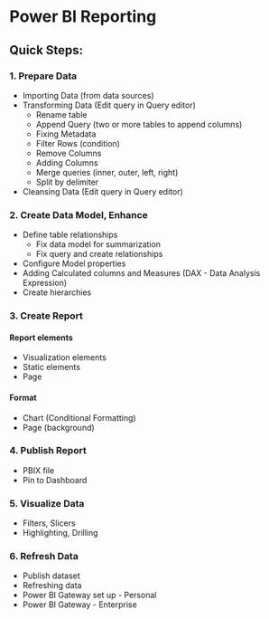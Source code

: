 # Power BI Reporting

## Quick Steps:

### 1. Prepare Data

- Importing Data (from data sources)
- Transforming Data (Edit query in Query editor)
  * Rename table
  * Append Query (two or more tables to append columns)
  * Fixing Metadata
  * Filter Rows (condition)
  * Remove Columns
  * Adding Columns
  * Merge queries (inner, outer, left, right)
  * Split by delimiter
- Cleansing Data (Edit query in Query editor)

### 2. Create Data Model, Enhance

- Define table relationships
  * Fix data model for summarization
  * Fix query and create relationships
- Configure Model properties
- Adding Calculated columns and Measures (DAX - Data Analysis Expression)
- Create hierarchies

### 3. Create Report

#### Report elements

- Visualization elements
- Static elements
- Page

#### Format

- Chart (Conditional Formatting)
- Page (background)

### 4. Publish Report

- PBIX file
- Pin to Dashboard

### 5. Visualize Data

- Filters, Slicers
- Highlighting, Drilling

### 6. Refresh Data

- Publish dataset
- Refreshing data
- Power BI Gateway set up - Personal
- Power BI Gateway - Enterprise

